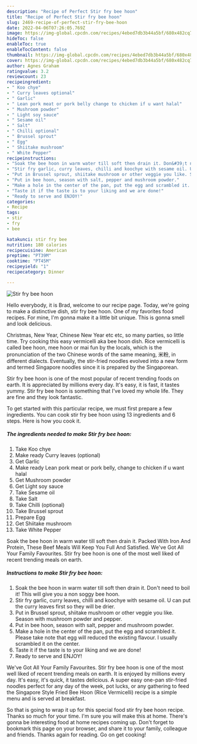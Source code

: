 ```yaml
---
description: "Recipe of Perfect Stir fry bee hoon"
title: "Recipe of Perfect Stir fry bee hoon"
slug: 2469-recipe-of-perfect-stir-fry-bee-hoon
date: 2022-04-06T07:26:05.769Z
image: https://img-global.cpcdn.com/recipes/4ebed7db3b44a5bf/680x482cq70/stir-fry-bee-hoon-recipe-main-photo.jpg
hideToc: false
enableToc: true
enableTocContent: false
thumbnail: https://img-global.cpcdn.com/recipes/4ebed7db3b44a5bf/680x482cq70/stir-fry-bee-hoon-recipe-main-photo.jpg
cover: https://img-global.cpcdn.com/recipes/4ebed7db3b44a5bf/680x482cq70/stir-fry-bee-hoon-recipe-main-photo.jpg
author: Agnes Graham
ratingvalue: 3.2
reviewcount: 23
recipeingredient:
- " Koo chye"
- " Curry leaves optional"
- " Garlic"
- " Lean pork meat or pork belly change to chicken if u want halal"
- " Mushroom powder"
- " Light soy sauce"
- " Sesame oil"
- " Salt"
- " Chilli optional"
- " Brussel sprout"
- " Egg"
- " Shiitake mushroom"
- " White Pepper"
recipeinstructions:
- "Soak the bee hoon in warm water till soft then drain it. Don&#39;t need to boil it! This will give you a non soggy bee hoon."
- "Stir fry garlic, curry leaves, chilli and koochye with sesame oil. U can put the curry leaves first so they will be drier."
- "Put in Brussel sprout, shiitake mushroom or other veggie you like. Season with mushroom powder and pepper."
- "Put in bee hoon, season with salt, pepper and mushroom powder."
- "Make a hole in the center of the pan, put the egg and scrambled it. Please take note that egg will reduced the existing flavour. I usually scrambled it on the center."
- "Taste it if the taste is to your liking and we are done!"
- "Ready to serve and ENJOY!"
categories:
- Recipe
tags:
- stir
- fry
- bee

katakunci: stir fry bee 
nutrition: 180 calories
recipecuisine: American
preptime: "PT39M"
cooktime: "PT45M"
recipeyield: "1"
recipecategory: Dinner

---
```



![Stir fry bee hoon](https://img-global.cpcdn.com/recipes/4ebed7db3b44a5bf/680x482cq70/stir-fry-bee-hoon-recipe-main-photo.jpg)

Hello everybody, it is Brad, welcome to our recipe page. Today, we're going to make a distinctive dish, stir fry bee hoon. One of my favorites food recipes. For mine, I'm gonna make it a little bit unique. This is gonna smell and look delicious.

Christmas, New Year, Chinese New Year etc etc, so many parties, so little time. Try cooking this easy vermicelli aka bee hoon dish. Rice vermicelli is called bee hoon, mee hoon or mai fun by the locals, which is the pronunciation of the two Chinese words of the same meaning, 米粉, in different dialects. Eventually, the stir-fried noodles evolved into a new form and termed Singapore noodles since it is prepared by the Singaporean.

Stir fry bee hoon is one of the most popular of recent trending foods on earth. It is appreciated by millions every day. It's easy, it is fast, it tastes yummy. Stir fry bee hoon is something that I've loved my whole life. They are fine and they look fantastic.


To get started with this particular recipe, we must first prepare a few ingredients. You can cook stir fry bee hoon using 13 ingredients and 6 steps. Here is how you cook it.

<!--inarticleads1-->

##### The ingredients needed to make Stir fry bee hoon:

1. Take  Koo chye
1. Make ready  Curry leaves (optional)
1. Get  Garlic
1. Make ready  Lean pork meat or pork belly, change to chicken if u want halal
1. Get  Mushroom powder
1. Get  Light soy sauce
1. Take  Sesame oil
1. Take  Salt
1. Take  Chilli (optional)
1. Take  Brussel sprout
1. Prepare  Egg
1. Get  Shiitake mushroom
1. Take  White Pepper


Soak the bee hoon in warm water till soft then drain it. Packed With Iron And Protein, These Beef Meals Will Keep You Full And Satisfied. We&#39;ve Got All Your Family Favourites. Stir fry bee hoon is one of the most well liked of recent trending meals on earth. 

<!--inarticleads2-->

##### Instructions to make Stir fry bee hoon:

1. Soak the bee hoon in warm water till soft then drain it. Don&#39;t need to boil it! This will give you a non soggy bee hoon.
1. Stir fry garlic, curry leaves, chilli and koochye with sesame oil. U can put the curry leaves first so they will be drier.
1. Put in Brussel sprout, shiitake mushroom or other veggie you like. Season with mushroom powder and pepper.
1. Put in bee hoon, season with salt, pepper and mushroom powder.
1. Make a hole in the center of the pan, put the egg and scrambled it. Please take note that egg will reduced the existing flavour. I usually scrambled it on the center.
1. Taste it if the taste is to your liking and we are done!
1. Ready to serve and ENJOY!

We&#39;ve Got All Your Family Favourites. Stir fry bee hoon is one of the most well liked of recent trending meals on earth. It is enjoyed by millions every day. It&#39;s easy, it&#39;s quick, it tastes delicious. A super easy one-pan stir-fried noodles perfect for any day of the week, pot lucks, or any gathering to feed the Singapore Style Fried Bee Hoon (Rice Vermicelli) recipe is a simple menu and is served at breakfast. 

So that is going to wrap it up for this special food stir fry bee hoon recipe. Thanks so much for your time. I'm sure you will make this at home. There's gonna be interesting food at home recipes coming up. Don't forget to bookmark this page on your browser, and share it to your family, colleague and friends. Thanks again for reading. Go on get cooking!
